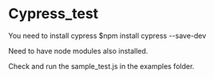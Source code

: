 # Cypress_test
You need to install cypress $npm install cypress --save-dev

Need to have node modules also installed.

Check and run the sample_test.js in the examples folder.

